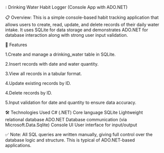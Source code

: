 💧 Drinking Water Habit Logger (Console App with ADO.NET)


📋 Overview:
This is a simple console-based habit tracking application that allows users to create, read, update, and delete records of their daily water intake. It uses SQLite for data storage and demonstrates ADO.NET for database interaction along with strong user input validation.



🔧 Features

1.Create and manage a drinking_water table in SQLite.

2.Insert records with date and water quantity.

3.View all records in a tabular format.

4.Update existing records by ID.

4.Delete records by ID.

5.Input validation for date and quantity to ensure data accuracy.

🛠 Technologies Used
C# (.NET)	Core language
SQLite	Lightweight relational database
ADO.NET	Database communication (via Microsoft.Data.Sqlite)
Console UI	User interface for input/output


✅ Note: All SQL queries are written manually, giving full control over the database logic and structure. This is typical of ADO.NET-based applications.

